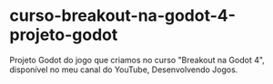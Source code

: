 # curso-breakout-na-godot-4-projeto-godot
Projeto Godot do jogo que criamos no curso "Breakout na Godot 4", disponível no meu canal do YouTube, Desenvolvendo Jogos.
